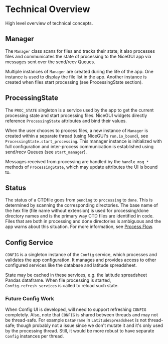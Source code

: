 # Technical Overview

High level overview of technical concepts.

## Manager

The `Manager` class scans for files and tracks their state; it also processes files
and communicates the state of processing to the NiceGUI app via messages sent over the
send/recv Queues.

Multiple instances of `Manager` are created during the life of the app. One instance
is used to display the file list in the app. Another instance is created when files
start processing (see ProcessingState section).

## ProcessingState

The `PROC_STATE` singleton is a service used by the app to get the current processing
state and start processing files. NiceGUI widgets directly reference `ProcessingState`
attributes and bind their values.

When the user chooses to process files, a new instance of `Manager` is created within a
separate thread (using NiceGUI's `run.io_bound`), see `ProcessingState.start_processing`.
This manager instance is initialized with full configuration and inter-process communication
is established using send/recv Queues (see `start_manager`).

Messages received from processing are handled by the `handle_msg_*` methods of
`ProcessingState`, which may update attributes the UI is bound to.

## Status

The status of a CTDfile goes from `pending` to `processing` to `done`.
This is determined by scanning the corresponding directories. The base name of the hex
file (file name without extension) is used for processing/done directory names and is the
primary way CTD files are identified in code. Files that are both in processing and done
directories is ambiguous and the app warns about this situation.
For more information, see [Process Flow](./process_flow.md).

## Config Service

`CONFIG` is a singleton instance of the `Config` service, which processes and validates
the app configuration. It manages and provides access to other configured services like
 the database and latitude spreadsheet.

State may be cached in these services, e.g. the latitude spreadsheet Pandas dataframe.
When file processing is started, `Config.refresh_services` is called to reload such state.

### Future Config Work

When Config UI is developed, will need to support refreshing `CONFIG` completely.
Also, note that `CONFIG` is shared between threads and may not be thread-safe.
For example `DataFrame` in `LatitudeSpreadsheet` is not thread-safe; though probably not a
issue since we don't mutate it and it's only used by the processing thread.
Still, it would be more robust to have separate `Config` instances per thread.
